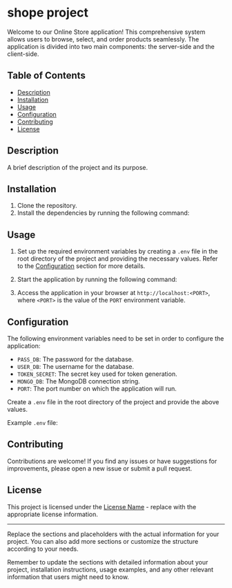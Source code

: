 ﻿# shope project

Welcome to our Online Store application! This comprehensive system allows users to browse, select, and order products seamlessly. The application is divided into two main components: the server-side and the client-side.

## Table of Contents

- [Description](#description)
- [Installation](#installation)
- [Usage](#usage)
- [Configuration](#configuration)
- [Contributing](#contributing)
- [License](#license)

## Description

A brief description of the project and its purpose.

## Installation

1. Clone the repository.
2. Install the dependencies by running the following command:

## Usage

1. Set up the required environment variables by creating a `.env` file in the root directory of the project and providing the necessary values. Refer to the [Configuration](#configuration) section for more details.

2. Start the application by running the following command:

3. Access the application in your browser at `http://localhost:<PORT>`, where `<PORT>` is the value of the `PORT` environment variable.

## Configuration

The following environment variables need to be set in order to configure the application:

- `PASS_DB`: The password for the database.
- `USER_DB`: The username for the database.
- `TOKEN_SECRET`: The secret key used for token generation.
- `MONGO_DB`: The MongoDB connection string.
- `PORT`: The port number on which the application will run.

Create a `.env` file in the root directory of the project and provide the above values.

Example `.env` file:

## Contributing

Contributions are welcome! If you find any issues or have suggestions for improvements, please open a new issue or submit a pull request.

## License

This project is licensed under the [License Name](LICENSE) - replace with the appropriate license information.

---

Replace the sections and placeholders with the actual information for your project. You can also add more sections or customize the structure according to your needs.

Remember to update the sections with detailed information about your project, installation instructions, usage examples, and any other relevant information that users might need to know.

